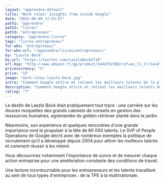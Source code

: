 ```yaml
---
layout: "apprendre-default"
title: "Work rules! Insights from inside Google"
date: "2015-09-09 17:23:57"
path1: "apprendre"
path2: "livres"
path3: "entrepreneur"
category: "apprendre-livres"
tags: "livres-entrepreneur"
for-who: "entrepreneur"
for-who-url: "/apprendre/livres/entrepreneur/"
by: "Laszlo Bock"
by-url: "https://twitter.com/LaszloBock2718"
url-buy: "http://www.amazon.fr/gp/product/1444792369/ref=as_li_tl?ie=UTF8&camp=1642&creative=6746&creativeASIN=1444792369&linkCode=as2&tag=mdw-21"
pricecurrency: "€"
price: "15"
image: "work-rules-laszlo-bock.jpg"
intro: "Comment Google attire et retient les meilleurs talents de la planète ? Pourquoi payer de manière injuste ses collaborateurs ? Un must read pour ne plus faire de la GRH made in 80's."
description: "Comment Google attire et retient les meilleurs talents de la planète ? Un must read pour ne plus faire de la GRH made in 80's."
rating: "7"
---
```


Le destin de Laszlo Bock était pratiquement tout tracé : une carrière sur les douces moquettes des grands cabinets de conseils en gestion des ressources humaines, agrémentée du golden retriever planté dans le jardin.

Néanmoins, son expérience et quelques rencontres d'une grande importance vont le propulser à la tête de 60 000 talents. Le SVP of People Operations de Google décrit avec de nombreux exemples la politique de recrutement qu'il a développé depuis 2004 pour attirer les meilleurs talents et comment réussir à les retenir.

Vous découvrirez notamment l'importance de suivre et de mesurer chaque action entreprise pour une amélioration constante des conditions de travail.

Une lecture incontournable pour les entrepreneurs et les talents travaillant au sein de tous types d'entreprises : de la TPE à la multinationale.
